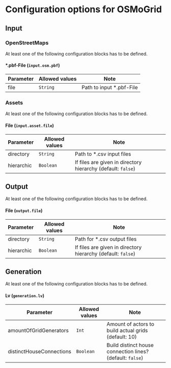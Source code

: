 # Configuration options for OSMoGrid

## Input 
### OpenStreetMaps
At least one of the following configuration blocks has to be defined.

#### *.pbf-File (`input.osm.pbf`)
| Parameter | Allowed values | Note                     |
| --------- | -------------- |--------------------------|
| file      | `String`       | Path to input *.pbf-File |

### Assets
At least one of the following configuration blocks has to be defined.

#### File (`input.asset.file`)
| Parameter   | Allowed values | Note                                                         |
|-------------|----------------|--------------------------------------------------------------|
| directory   | `String`       | Path to *.csv input files                                    |
| hierarchic  | `Boolean`      | If files are given in directory hierarchy (default: `false`) |

## Output
At least one of the following configuration blocks has to be defined.

#### File (`output.file`)
| Parameter   | Allowed values | Note                                                         |
|-------------|----------------|--------------------------------------------------------------|
| directory   | `String`       | Path for *.csv output files                                  |
| hierarchic  | `Boolean`      | If files are given in directory hierarchy (default: `false`) |

## Generation
At least one of the following configuration blocks has to be defined.

#### Lv (`generation.lv`)
| Parameter                | Allowed values | Note                                                      |
|--------------------------|----------------|-----------------------------------------------------------|
| amountOfGridGenerators   | `Int`          | Amount of actors to build actual grids (default: 10)      |
| distinctHouseConnections | `Boolean`      | Build distinct house connection lines? (default: `false`) |
